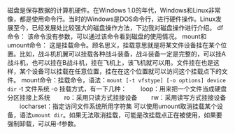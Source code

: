 ﻿磁盘是保存数据的计算机硬件。在Windows 1.0的年代，Windows和Linux非常像，都是使用命令行。当时的Windows是DOS命令行，进行硬件操作。Linux发展至今，已经发展处比较强大的磁盘操作方法，下边我对磁盘操作进行介绍。
df命令：
该命令没有参数，可以通过该命令看到磁盘的使用情况。
mount和umount命令：
这是挂载命令。顾名思义，挂载意思就是将某文件设备挂在某个位置。比如，战斗机机翼可以挂载各种战斗装备，战斗装备一定是完整的，可以挂A战斗机，也可以挂在B战斗机，挂在飞机上，该飞机就可以用。文件挂在也是这样，某个设备可以挂载在任意位置，挂在在这个位置就可以访问这个挂载点下的文件。
mount命令：挂载命令，语法：`mount [-t vfstype] [-o options] device dir`
-t 文件系统
-o 挂载方式，有一下几种：
　　loop：用来把一个文件当成硬盘分区挂接上系统
　　ro：采用只读方式挂接设备
　　rw：采用读写方式挂接设备
　　iocharset：指定访问文件系统所用字符集
可以使用umount取消挂载某个设备，语法`umount dir`。如果无法取消挂载，可能是改挂载点正在被使用，如果要强制卸载，可以用-f参数。
